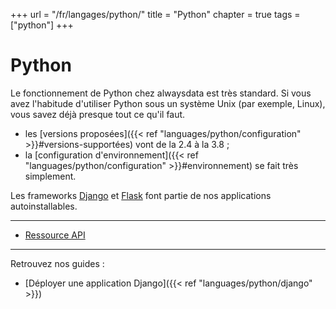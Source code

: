 +++
url = "/fr/langages/python/"
title = "Python"
chapter = true
tags = ["python"]
+++

# Python

Le fonctionnement de Python chez alwaysdata est très standard. Si vous avez l'habitude d'utiliser Python sous un système Unix (par exemple, Linux), vous savez déjà presque tout ce qu'il faut.

* les [versions proposées]({{< ref "languages/python/configuration" >}}#versions-supportées) vont de la 2.4 à la 3.8 ;
* la [configuration d'environnement]({{< ref "languages/python/configuration" >}}#environnement) se fait très simplement.

Les frameworks [Django](https://www.djangoproject.com/) et [Flask](https://flask.palletsprojects.com/) font partie de nos applications autoinstallables.

---
* [Ressource API](https://api.alwaysdata.com/v1/environment/python/doc/)

---
Retrouvez nos guides :

* [Déployer une application Django]({{< ref "languages/python/django" >}})
